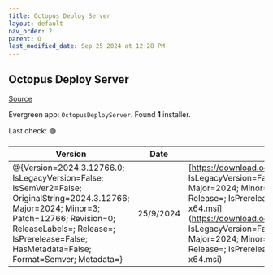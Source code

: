```yaml
---
title: Octopus Deploy Server
layout: default
nav_order: 2
parent: O
last_modified_date: Sep 25 2024 at 12:28 PM
---
```


## Octopus Deploy Server

[Source](https://octopus.com/)

Evergreen app: `OctopusDeployServer`. Found **1** installer.

Last check: 🟢

| Version | Date      | URI                                                                                                                                                                                                                                                                                                                                                                                                                                                                                                                                                                                                                                    |
| ------- | --------- | -------------------------------------------------------------------------------------------------------------------------------------------------------------------------------------------------------------------------------------------------------------------------------------------------------------------------------------------------------------------------------------------------------------------------------------------------------------------------------------------------------------------------------------------------------------------------------------------------------------------------------------- |
| @{Version=2024.3.12766.0; IsLegacyVersion=False; IsSemVer2=False; OriginalString=2024.3.12766; Major=2024; Minor=3; Patch=12766; Revision=0; ReleaseLabels=; Release=; IsPrerelease=False; HasMetadata=False; Format=Semver; Metadata=} | 25/9/2024 | [https://download.octopusdeploy.com/octopus/Octopus.@{Version=2024.3.12766.0; IsLegacyVersion=False; IsSemVer2=False; OriginalString=2024.3.12766; Major=2024; Minor=3; Patch=12766; Revision=0; ReleaseLabels=System.Object[]; Release=; IsPrerelease=False; HasMetadata=False; Format=Semver; Metadata=}-x64.msi](https://download.octopusdeploy.com/octopus/Octopus.@{Version=2024.3.12766.0; IsLegacyVersion=False; IsSemVer2=False; OriginalString=2024.3.12766; Major=2024; Minor=3; Patch=12766; Revision=0; ReleaseLabels=System.Object[]; Release=; IsPrerelease=False; HasMetadata=False; Format=Semver; Metadata=}-x64.msi) |
